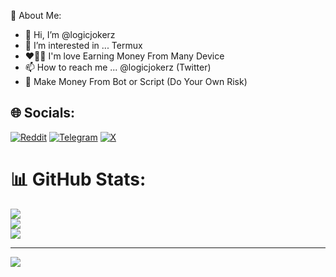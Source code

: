 💫 About Me:

- 👋 Hi, I’m @logicjokerz
- 👀 I’m interested in ... Termux 
- ❤️📱📱 I'm love Earning Money From Many Device   
- 📫 How to reach me ... @logicjokerz (Twitter)
- 🤖 Make Money From Bot or Script (Do Your Own Risk)


## 🌐 Socials:
[![Reddit](https://img.shields.io/badge/Reddit-%23FF4500.svg?logo=Reddit&logoColor=white)](https://www.reddit.com/user/Logic_Joker/) [![Telegram](https://img.shields.io/badge/Telegram-2CA5E0?style=flat-squeare&logo=telegram&logoColor=white)](https://t.me/logicjokerz) [![X](https://img.shields.io/badge/X-black.svg?logo=X&logoColor=white)](https://x.com/logicjokerz) 
# 📊 GitHub Stats:
![](https://github-readme-stats.vercel.app/api?username=pixelscriptz&theme=gruvbox&hide_border=false&include_all_commits=false&count_private=false)<br/>
![](https://github-readme-streak-stats.herokuapp.com/?user=pixelscriptz&theme=gruvbox&hide_border=false)<br/>
![](https://github-readme-stats.vercel.app/api/top-langs/?username=pixelscriptz&theme=gruvbox&hide_border=false&include_all_commits=false&count_private=false&layout=compact)

---
[![](https://visitcount.itsvg.in/api?id=pixelscriptz&icon=1&color=6)](https://visitcount.itsvg.in)

<!-- Proudly created with GPRM ( https://gprm.itsvg.in ) -->
